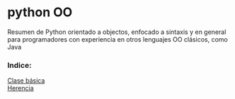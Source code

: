# python OO

Resumen de Python orientado a objectos, enfocado a sintaxis y en general para programadores con experiencia en otros lenguajes OO clásicos, como Java

### Indice:
[Clase básica](clase_basica.md) <br />
[Herencia](herencia.md)
